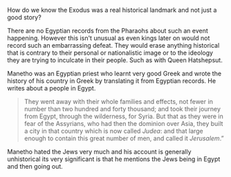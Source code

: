 How do we know the Exodus was a real historical landmark and not just a good story?

There are no Egyptian records from the Pharaohs about such an event happening. However this isn't unusual as even kings later on would not record such an embarrassing defeat. They would erase anything historical that is contrary to their personal or nationalistic image or to the ideology they are trying to inculcate in their people. Such as with Queen Hatshepsut.

Manetho was an Egyptian priest who learnt very good Greek and wrote the history of his country in Greek by translating it from Egyptian records. He writes about a people in Egypt.

> They went away with their whole families and effects, not fewer in number than two hundred and forty thousand; and took their journey from Egypt, through the wilderness, for Syria. But that as they were in fear of the Assyrians, who had then the dominion over Asia, they built a city in that country which is now called _Judea_: and that large enough to contain this great number of men, and called it _Jerusalem_.”

Manetho hated the Jews very much and his account is generally unhistorical its very significant is that he mentions the Jews being in Egypt and then going out.
